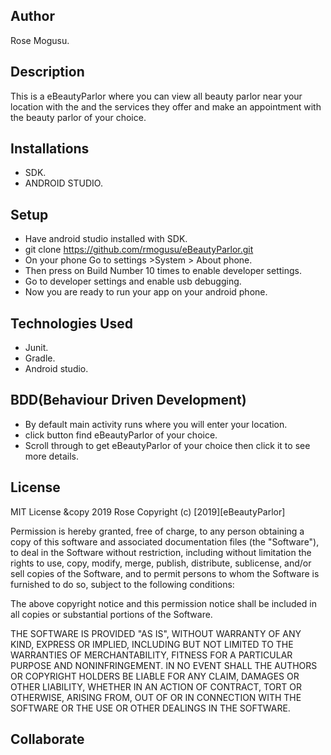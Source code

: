 ## Author
Rose Mogusu.

## Description
 This is a eBeautyParlor where you can view all beauty parlor near your location with the  and the services they offer  and make an appointment
 with the beauty parlor of your choice.


## Installations
* SDK.
* ANDROID STUDIO.



## Setup
* Have android studio installed with SDK.
* git clone https://github.com/rmogusu/eBeautyParlor.git
* On your phone  Go to settings >System > About phone.
* Then press on Build Number 10 times to enable developer settings.
* Go to developer settings and enable usb debugging.
* Now you are ready to run your app on your android phone.




## Technologies Used
* Junit.
* Gradle.
* Android studio.



## BDD(Behaviour Driven Development)
* By default main activity runs where you will enter your location.
* click button find eBeautyParlor  of your choice.
* Scroll through to get eBeautyParlor of your choice then click it to see more details.





## License
MIT License &copy 2019 Rose
Copyright (c) [2019][eBeautyParlor]

Permission is hereby granted, free of charge, to any person obtaining a copy of this software and associated documentation files (the "Software"), to deal in the Software without restriction, including without limitation the rights to use, copy, modify, merge, publish, distribute, sublicense, and/or sell copies of the Software, and to permit persons to whom the Software is furnished to do so, subject to the following conditions:

The above copyright notice and this permission notice shall be included in all copies or substantial portions of the Software.

THE SOFTWARE IS PROVIDED "AS IS", WITHOUT WARRANTY OF ANY KIND, EXPRESS OR IMPLIED, INCLUDING BUT NOT LIMITED TO THE WARRANTIES OF MERCHANTABILITY, FITNESS FOR A PARTICULAR PURPOSE AND NONINFRINGEMENT. IN NO EVENT SHALL THE AUTHORS OR COPYRIGHT HOLDERS BE LIABLE FOR ANY CLAIM, DAMAGES OR OTHER LIABILITY, WHETHER IN AN ACTION OF CONTRACT, TORT OR OTHERWISE, ARISING FROM, OUT OF OR IN CONNECTION WITH THE SOFTWARE OR THE USE OR OTHER DEALINGS IN THE SOFTWARE.

## Collaborate